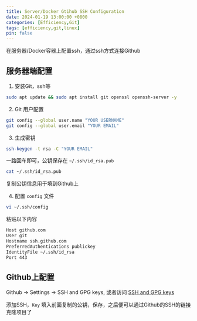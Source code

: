 ```yaml
---
title: Server/Docker Gtihub SSH Configuration
date: 2024-01-19 13:00:00 +0800
categories: [Efficiency,Git]
tags: [efficiency,git,linux]
pin: false
---
```


在服务器/Docker容器上配置ssh，通过ssh方式连接Github

## 服务器端配置

1. 安装Git，ssh等
```bash
sudo apt update && sudo apt install git openssl openssh-server -y
```

2. Git 用户配置
```bash
git config --global user.name "YOUR USERNAME"
git config --global user.email "YOUR EMAIL"
```

3. 生成密钥
```bash
ssh-keygen -t rsa -C "YOUR EMAIL"
```
一路回车即可，公钥保存在 `~/.ssh/id_rsa.pub`
```bash
cat ~/.ssh/id_rsa.pub
```
复制公钥信息用于填到Github上

4. 配置 `config` 文件
```bash
vi ~/.ssh/config
```
粘贴以下内容
```bash
Host github.com
User git
Hostname ssh.github.com
PreferredAuthentications publickey
IdentityFile ~/.ssh/id_rsa
Port 443
```

## Github上配置
Github -> Settings -> SSH and GPG keys, 或者访问 [SSH and GPG keys](https://github.com/settings/keys)

添加SSH，`Key` 填入前面复制的公钥，保存，之后便可以通过Github的SSH的链接克隆项目了
